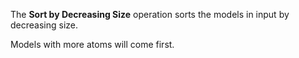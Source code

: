 The **Sort by Decreasing Size** operation sorts the models in input by decreasing size.

Models with more atoms will come first.
